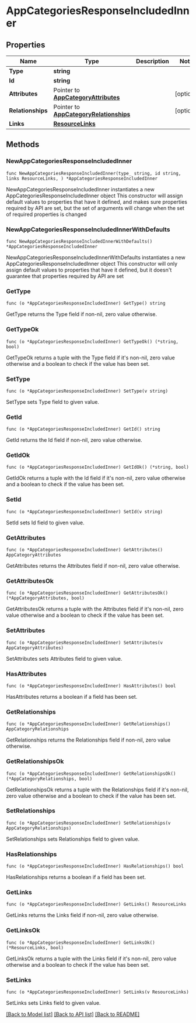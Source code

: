 # AppCategoriesResponseIncludedInner

## Properties

Name | Type | Description | Notes
------------ | ------------- | ------------- | -------------
**Type** | **string** |  | 
**Id** | **string** |  | 
**Attributes** | Pointer to [**AppCategoryAttributes**](AppCategoryAttributes.md) |  | [optional] 
**Relationships** | Pointer to [**AppCategoryRelationships**](AppCategoryRelationships.md) |  | [optional] 
**Links** | [**ResourceLinks**](ResourceLinks.md) |  | 

## Methods

### NewAppCategoriesResponseIncludedInner

`func NewAppCategoriesResponseIncludedInner(type_ string, id string, links ResourceLinks, ) *AppCategoriesResponseIncludedInner`

NewAppCategoriesResponseIncludedInner instantiates a new AppCategoriesResponseIncludedInner object
This constructor will assign default values to properties that have it defined,
and makes sure properties required by API are set, but the set of arguments
will change when the set of required properties is changed

### NewAppCategoriesResponseIncludedInnerWithDefaults

`func NewAppCategoriesResponseIncludedInnerWithDefaults() *AppCategoriesResponseIncludedInner`

NewAppCategoriesResponseIncludedInnerWithDefaults instantiates a new AppCategoriesResponseIncludedInner object
This constructor will only assign default values to properties that have it defined,
but it doesn't guarantee that properties required by API are set

### GetType

`func (o *AppCategoriesResponseIncludedInner) GetType() string`

GetType returns the Type field if non-nil, zero value otherwise.

### GetTypeOk

`func (o *AppCategoriesResponseIncludedInner) GetTypeOk() (*string, bool)`

GetTypeOk returns a tuple with the Type field if it's non-nil, zero value otherwise
and a boolean to check if the value has been set.

### SetType

`func (o *AppCategoriesResponseIncludedInner) SetType(v string)`

SetType sets Type field to given value.


### GetId

`func (o *AppCategoriesResponseIncludedInner) GetId() string`

GetId returns the Id field if non-nil, zero value otherwise.

### GetIdOk

`func (o *AppCategoriesResponseIncludedInner) GetIdOk() (*string, bool)`

GetIdOk returns a tuple with the Id field if it's non-nil, zero value otherwise
and a boolean to check if the value has been set.

### SetId

`func (o *AppCategoriesResponseIncludedInner) SetId(v string)`

SetId sets Id field to given value.


### GetAttributes

`func (o *AppCategoriesResponseIncludedInner) GetAttributes() AppCategoryAttributes`

GetAttributes returns the Attributes field if non-nil, zero value otherwise.

### GetAttributesOk

`func (o *AppCategoriesResponseIncludedInner) GetAttributesOk() (*AppCategoryAttributes, bool)`

GetAttributesOk returns a tuple with the Attributes field if it's non-nil, zero value otherwise
and a boolean to check if the value has been set.

### SetAttributes

`func (o *AppCategoriesResponseIncludedInner) SetAttributes(v AppCategoryAttributes)`

SetAttributes sets Attributes field to given value.

### HasAttributes

`func (o *AppCategoriesResponseIncludedInner) HasAttributes() bool`

HasAttributes returns a boolean if a field has been set.

### GetRelationships

`func (o *AppCategoriesResponseIncludedInner) GetRelationships() AppCategoryRelationships`

GetRelationships returns the Relationships field if non-nil, zero value otherwise.

### GetRelationshipsOk

`func (o *AppCategoriesResponseIncludedInner) GetRelationshipsOk() (*AppCategoryRelationships, bool)`

GetRelationshipsOk returns a tuple with the Relationships field if it's non-nil, zero value otherwise
and a boolean to check if the value has been set.

### SetRelationships

`func (o *AppCategoriesResponseIncludedInner) SetRelationships(v AppCategoryRelationships)`

SetRelationships sets Relationships field to given value.

### HasRelationships

`func (o *AppCategoriesResponseIncludedInner) HasRelationships() bool`

HasRelationships returns a boolean if a field has been set.

### GetLinks

`func (o *AppCategoriesResponseIncludedInner) GetLinks() ResourceLinks`

GetLinks returns the Links field if non-nil, zero value otherwise.

### GetLinksOk

`func (o *AppCategoriesResponseIncludedInner) GetLinksOk() (*ResourceLinks, bool)`

GetLinksOk returns a tuple with the Links field if it's non-nil, zero value otherwise
and a boolean to check if the value has been set.

### SetLinks

`func (o *AppCategoriesResponseIncludedInner) SetLinks(v ResourceLinks)`

SetLinks sets Links field to given value.



[[Back to Model list]](../README.md#documentation-for-models) [[Back to API list]](../README.md#documentation-for-api-endpoints) [[Back to README]](../README.md)


